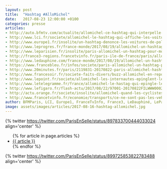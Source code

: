 ```yaml
---
layout: post
title:  "Hashtag #AlloMichel"
date:   2017-08-23 12:00:00 +0100
categories: presse
articles:
- http://auto.bfmtv.com/actualite/allomichel-ce-hashtag-qui-interpelle-le-prefet-contre-les-vehicules-de-police-mal-gares-a-paris-1238020.html
- http://www.lci.fr/societe/allomichel-le-hashtag-qui-affiche-les-voitures-de-police-mal-garee-2061760.html
- http://www.europe1.fr/insolite/un-hashtag-denonce-les-voitures-de-police-mal-garees-a-paris-3415217
- http://www.leprogres.fr/france-monde/2017/08/19/allomichel-un-hashtag-pour-denoncer-les-policiers-mal-gares
- http://www.leparisien.fr/insolite/paris-allomichel-un-hashtag-pour-moquer-les-voitures-de-police-mal-garees-19-08-2017-7201914.php
- http://france3-regions.francetvinfo.fr/paris-ile-de-france/paris/allomichel-riposte-cyclistes-au-prefet-police-twitter-1313877.html
- http://www.ledauphine.com/france-monde/2017/08/19/allomichel-un-hashtag-pour-denoncer-les-policiers-mal-gares
- https://www.francebleu.fr/infos/societe/paris-allomichel-un-hashtag-pour-epingler-les-voitures-de-police-mal-garees-1503386701
- http://www.20minutes.fr/paris/2119831-20170822-paris-allomichel-hashtag-epingle-voitures-police-mal-garees
- http://www.francesoir.fr/societe-faits-divers/buzz-allomichel-en-reponse-au-prefet-de-police-les-internautes-denoncent-les-policiers-mal-gare-stationne-twitter-reseau-social-paris-en-selle
- http://www.lepoint.fr/societe/allomichel-les-internautes-epinglent-les-policiers-mal-gares-22-08-2017-2151552_23.php
- http://www.letelegramme.fr/france/allomichel-le-hastag-qui-epingle-les-voitures-de-police-mal-garees-23-08-2017-11638158.php
- http://www.lefigaro.fr/flash-actu/2017/08/22/97001-20170822FILWWW00028-un-hashtag-denonce-les-policiers-mal-gares.php
- http://actu.orange.fr/societe/insolite/allomichel-quand-les-cyclistes-provoquent-le-prefet-de-police-de-paris-magic-CNT000000MybQU.html
- http://www.francetvinfo.fr/economie/transports/ce-ne-sont-pas-les-vehicules-de-police-qui-posent-des-problemes-de-circulation-le-prefet-de-paris-repond-a-allomichel_2336403.html
author: BFMParis, LCI, Europe1, FranceTvInfo, France3, LeDauphiné, LeParisien, LeProgrès, FranceBleu, 20minutes, FranceSoir, LePoint, LeTélégramme, LeFigaro, OrangeInfo
image: assets/images/articles/2017-08-16-hashtag-allomichel.jpg
---
```


{% twitter https://twitter.com/ParisEnSelle/status/897833700444033024 align='center' %}

<ul>
{% for article in page.articles %}
<li>
   <a href="{{ article }}" rel="nofollow">{{ article }}</a>
</li>
{% endfor %}
</ul>

{% twitter https://twitter.com/ParisEnSelle/status/899725853822783488 align='center' %}
